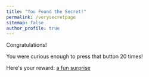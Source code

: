 ```yaml
---
title: "You Found the Secret!"
permalink: /verysecretpage
sitemap: false
author_profile: true
---
```


Congratulations!
  
You were curious enough to press that button 20 times!

Here's your reward: [a fun surprise](https://www.youtube.com/watch?v=dQw4w9WgXcQ)

